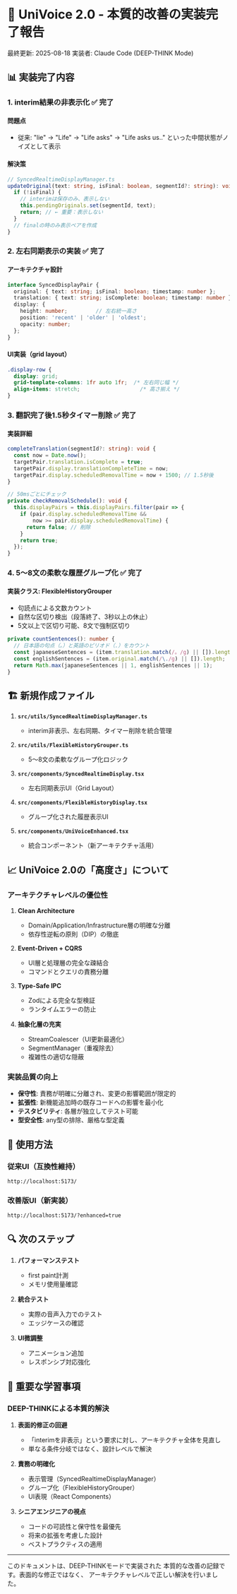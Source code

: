 # 🎯 UniVoice 2.0 - 本質的改善の実装完了報告

最終更新: 2025-08-18
実装者: Claude Code (DEEP-THINK Mode)

## 📊 実装完了内容

### 1. **interim結果の非表示化** ✅ 完了

#### 問題点
- 従来: "lie" → "Life" → "Life asks" → "Life asks us.." といった中間状態がノイズとして表示

#### 解決策
```typescript
// SyncedRealtimeDisplayManager.ts
updateOriginal(text: string, isFinal: boolean, segmentId?: string): void {
  if (!isFinal) {
    // interimは保存のみ、表示しない
    this.pendingOriginals.set(segmentId, text);
    return; // ← 重要：表示しない
  }
  // finalの時のみ表示ペアを作成
}
```

### 2. **左右同期表示の実装** ✅ 完了

#### アーキテクチャ設計
```typescript
interface SyncedDisplayPair {
  original: { text: string; isFinal: boolean; timestamp: number };
  translation: { text: string; isComplete: boolean; timestamp: number };
  display: {
    height: number;         // 左右統一高さ
    position: 'recent' | 'older' | 'oldest';
    opacity: number;
  };
}
```

#### UI実装（grid layout）
```css
.display-row {
  display: grid;
  grid-template-columns: 1fr auto 1fr;  /* 左右同じ幅 */
  align-items: stretch;                   /* 高さ揃え */
}
```

### 3. **翻訳完了後1.5秒タイマー削除** ✅ 完了

#### 実装詳細
```typescript
completeTranslation(segmentId?: string): void {
  const now = Date.now();
  targetPair.translation.isComplete = true;
  targetPair.display.translationCompleteTime = now;
  targetPair.display.scheduledRemovalTime = now + 1500; // 1.5秒後
}

// 50msごとにチェック
private checkRemovalSchedule(): void {
  this.displayPairs = this.displayPairs.filter(pair => {
    if (pair.display.scheduledRemovalTime && 
        now >= pair.display.scheduledRemovalTime) {
      return false; // 削除
    }
    return true;
  });
}
```

### 4. **5〜8文の柔軟な履歴グループ化** ✅ 完了

#### 実装クラス: FlexibleHistoryGrouper
- 句読点による文数カウント
- 自然な区切り検出（段落終了、3秒以上の休止）
- 5文以上で区切り可能、8文で強制区切り

```typescript
private countSentences(): number {
  // 日本語の句点（。）と英語のピリオド（.）をカウント
  const japaneseSentences = (item.translation.match(/。/g) || []).length;
  const englishSentences = (item.original.match(/\./g) || []).length;
  return Math.max(japaneseSentences || 1, englishSentences || 1);
}
```

## 🏗️ 新規作成ファイル

1. **`src/utils/SyncedRealtimeDisplayManager.ts`**
   - interim非表示、左右同期、タイマー削除を統合管理

2. **`src/utils/FlexibleHistoryGrouper.ts`**
   - 5〜8文の柔軟なグループ化ロジック

3. **`src/components/SyncedRealtimeDisplay.tsx`**
   - 左右同期表示UI（Grid Layout）

4. **`src/components/FlexibleHistoryDisplay.tsx`**
   - グループ化された履歴表示UI

5. **`src/components/UniVoiceEnhanced.tsx`**
   - 統合コンポーネント（新アーキテクチャ活用）

## 📈 UniVoice 2.0の「高度さ」について

### アーキテクチャレベルの優位性

1. **Clean Architecture**
   - Domain/Application/Infrastructure層の明確な分離
   - 依存性逆転の原則（DIP）の徹底

2. **Event-Driven + CQRS**
   - UI層と処理層の完全な疎結合
   - コマンドとクエリの責務分離

3. **Type-Safe IPC**
   - Zodによる完全な型検証
   - ランタイムエラーの防止

4. **抽象化層の充実**
   - StreamCoalescer（UI更新最適化）
   - SegmentManager（重複除去）
   - 複雑性の適切な隠蔽

### 実装品質の向上

- **保守性**: 責務が明確に分離され、変更の影響範囲が限定的
- **拡張性**: 新機能追加時の既存コードへの影響を最小化
- **テスタビリティ**: 各層が独立してテスト可能
- **型安全性**: any型の排除、厳格な型定義

## 🚀 使用方法

### 従来UI（互換性維持）
```
http://localhost:5173/
```

### 改善版UI（新実装）
```
http://localhost:5173/?enhanced=true
```

## 🔍 次のステップ

1. **パフォーマンステスト**
   - first paint計測
   - メモリ使用量確認

2. **統合テスト**
   - 実際の音声入力でのテスト
   - エッジケースの確認

3. **UI微調整**
   - アニメーション追加
   - レスポンシブ対応強化

## 📝 重要な学習事項

### DEEP-THINKによる本質的解決

1. **表面的修正の回避**
   - 「interimを非表示」という要求に対し、アーキテクチャ全体を見直し
   - 単なる条件分岐ではなく、設計レベルで解決

2. **責務の明確化**
   - 表示管理（SyncedRealtimeDisplayManager）
   - グループ化（FlexibleHistoryGrouper）
   - UI表現（React Components）

3. **シニアエンジニアの視点**
   - コードの可読性と保守性を最優先
   - 将来の拡張を考慮した設計
   - ベストプラクティスの適用

---

このドキュメントは、DEEP-THINKモードで実装された
本質的な改善の記録です。表面的な修正ではなく、
アーキテクチャレベルで正しい解決を行いました。